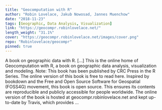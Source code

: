 ```yaml
---
title: "Geocomputation with R"
author: "Robin Lovelace, Jakub Nowosad, Jannes Muenchow"
date: "2018-11-23"
tags: [Geographic, Data Analysis, Visualization]
link: "https://geocompr.robinlovelace.net/"
length_weight: "31.1%"
cover: "https://geocompr.robinlovelace.net/images/cover.png"
repo: "Robinlovelace/geocompr"
pinned: true
---
```


A book on geographic data with R. [...] This is the online home of Geocomputation with R, a book on geographic data analysis, visualization and modeling. Note: This book has been published by CRC Press in the R Series.
The online version of this book is free to read here. Inspired by bookdown and the Free and Open Source Software for Geospatial (FOSS4G) movement, this book is open source.
This ensures its contents are reproducible and publicly accessible for people worldwide. The online version of the book is hosted at geocompr.robinlovelace.net and kept up-to-date by Travis, which provides ...
